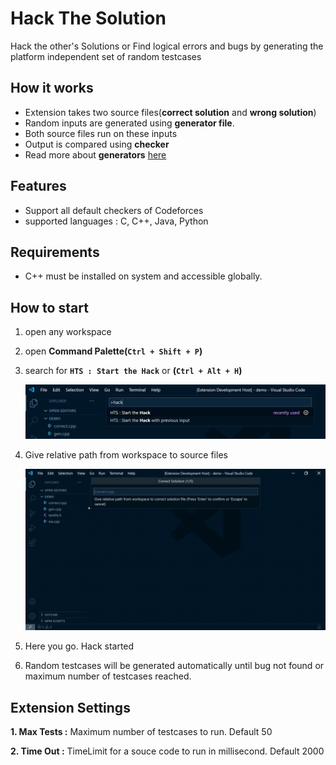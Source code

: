 # Hack The Solution 

Hack the other's Solutions or Find logical errors and bugs by generating the platform independent set of random testcases

## How it works
* Extension takes two source files(**correct solution** and **wrong solution**)
* Random inputs are generated using **generator file**.
* Both source files run on these inputs
* Output is compared using **checker** 
* Read more about **generators** [here](https://codeforces.com/blog/entry/18291)

## Features

* Support all default checkers of Codeforces
* supported languages : C, C++, Java, Python

## Requirements

* C++ must be installed on system and accessible globally.

## How to start
1. open any workspace
2. open **Command Palette(```Ctrl + Shift + P```)**
3. search for **`HTS : Start the Hack`** or **(`Ctrl + Alt + H`)**
    
    ![command palette](screenshot/command_palette.png)
4. Give relative path from workspace to source files 
   
   ![taking input](screenshot/input.gif)

5. Here you go. Hack started
6. Random testcases will be generated automatically until bug not found or maximum number of testcases reached.

   
## Extension Settings

**1. Max Tests :**  Maximum number of testcases to run. Default 50

**2. Time Out :** TimeLimit for a souce code to run in millisecond. Default 2000




